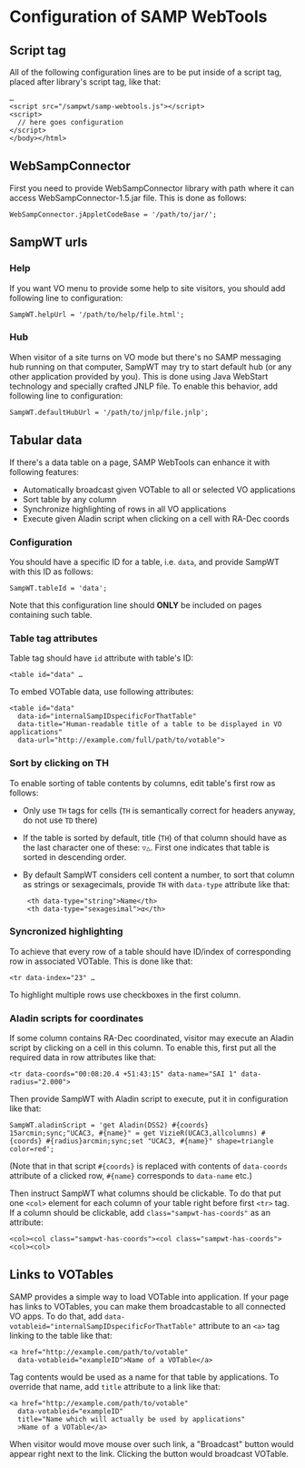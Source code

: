 Configuration of SAMP WebTools
==============================

Script tag
----------

All of the following configuration lines are to be put inside of a script tag,
placed after library's script tag, like that:

    …
    <script src="/sampwt/samp-webtools.js"></script>
    <script>
      // here goes configuration
    </script>
    </body></html>


WebSampConnector
----------------

First you need to provide WebSampConnector library with path where it can access
WebSampConnector-1.5.jar file. This is done as follows:

    WebSampConnector.jAppletCodeBase = '/path/to/jar/';


SampWT urls
-----------

### Help

If you want VO menu to provide some help to site visitors, you should add following
line to configuration:

    SampWT.helpUrl = '/path/to/help/file.html';

### Hub

When visitor of a site turns on VO mode but there's no SAMP messaging hub running
on that computer, SampWT may try to start default hub (or any other application
provided by you). This is done using Java WebStart technology and specially
crafted JNLP file. To enable this behavior, add following line to configuration:

    SampWT.defaultHubUrl = '/path/to/jnlp/file.jnlp';


Tabular data
------------

If there's a data table on a page, SAMP WebTools can enhance it with following
features:

 * Automatically broadcast given VOTable to all or selected VO applications
 * Sort table by any column
 * Synchronize highlighting of rows in all VO applications
 * Execute given Aladin script when clicking on a cell with RA-Dec coords
 
### Configuration

You should have a specific ID for a table, i.e. `data`, and provide SampWT with
this ID as follows:

    SampWT.tableId = 'data';

Note that this configuration line should **ONLY** be included on pages containing
such table.

### Table tag attributes

Table tag should have `id` attribute with table's ID:

    <table id="data" …
    
To embed VOTable data, use following attributes:

    <table id="data"
      data-id="internalSampIDspecificForThatTable" 
      data-title="Human-readable title of a table to be displayed in VO applications" 
      data-url="http://example.com/full/path/to/votable">

### Sort by clicking on TH

To enable sorting of table contents by columns, edit table's first row as follows:

 * Only use `TH` tags for cells (`TH` is semantically correct for headers anyway,
   do not use `TD` there)
 * If the table is sorted by default, title (`TH`) of that column should have as
   the last character one of these: `▽△`. First one indicates that table is sorted
   in descending order.
 * By default SampWT considers cell content a number, to sort that column as
   strings or sexagecimals, provide `TH` with `data-type` attribute like that:
   
        <th data-type="string">Name</th>
        <th data-type="sexagesimal">α</th>
    
### Syncronized highlighting

To achieve that every row of a table should have ID/index of corresponding row in
associated VOTable. This is done like that:

    <tr data-index="23" …

To highlight multiple rows use checkboxes in the first column.

### Aladin scripts for coordinates

If some column contains RA-Dec coordinated, visitor may execute an Aladin script
by clicking on a cell in this column. To enable this, first put all the required
data in row attributes like that:

    <tr data-coords="00:08:20.4 +51:43:15" data-name="SAI 1" data-radius="2.000">

Then provide SampWT with Aladin script to execute, put it in configuration like
that:

    SampWT.aladinScript = 'get Aladin(DSS2) #{coords} 15arcmin;sync;"UCAC3, #{name}" = get VizieR(UCAC3,allcolumns) #{coords} #{radius}arcmin;sync;set "UCAC3, #{name}" shape=triangle color=red';
    
(Note that in that script `#{coords}` is replaced with contents of `data-coords`
attribute of a clicked row, `#{name}` corresponds to `data-name` etc.)

Then instruct SampWT what columns should be clickable. To do that put one `<col>`
element for each column of your table right before first `<tr>` tag. If a column
should be clickable, add `class="sampwt-has-coords"` as an attribute:

    <col><col class="sampwt-has-coords"><col class="sampwt-has-coords"><col><col>
    

Links to VOTables
-----------------

SAMP provides a simple way to load VOTable into application. If your page has
links to VOTables, you can make them broadcastable to all connected VO apps.
To do that, add `data-votableid="internalSampIDspecificForThatTable"` attribute
to an `<a>` tag linking to the table like that:

    <a href="http://example.com/path/to/votable"
      data-votableid="exampleID">Name of a VOTable</a>

Tag contents would be used as a name for that table by applications. To override
that name, add `title` attribute to a link like that: 

    <a href="http://example.com/path/to/votable"
      data-votableid="exampleID"
      title="Name which will actually be used by applications"
      >Name of a VOTable</a>

When visitor would move mouse over such link, a "Broadcast" button would appear
right next to the link. Clicking the button would broadcast VOTable.

